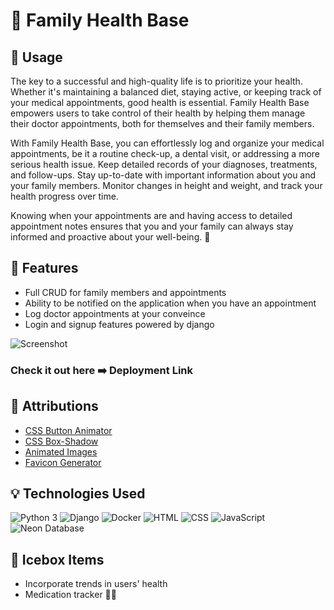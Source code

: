# 🏥 Family Health Base


## 💪 Usage
The key to a successful and high-quality life is to prioritize your health. Whether it's maintaining a balanced diet, staying active, or keeping track of your medical appointments, good health is essential. Family Health Base empowers users to take control of their health by helping them manage their doctor appointments, both for themselves and their family members.

With Family Health Base, you can effortlessly log and organize your medical appointments, be it a routine check-up, a dental visit, or addressing a more serious health issue. Keep detailed records of your diagnoses, treatments, and follow-ups. Stay up-to-date with important information about you and your family members. Monitor changes in height and weight, and track your health progress over time.

Knowing when your appointments are and having access to detailed appointment notes ensures that you and your family can always stay informed and proactive about your well-being. 🌟
## 🌟 Features
- Full CRUD for family members and appointments
- Ability to be notified on the application when you have an appointment
- Log doctor appointments at your conveince
- Login and signup features powered by django

![Screenshot](/images/screenshot.png)

### Check it out here ➡️ Deployment Link

## 🙌 Attributions
- [CSS Button Animator](https://getcssscan.com/css-buttons-examples?ref=beautifulboxshadow-bottom)
- [CSS Box-Shadow](https://getcssscan.com/css-box-shadow-examples)
- [Animated Images](https://lottiefiles.com/)
- [Favicon Generator](https://favicon.io/favicon-generator/)

## 💡 Technologies Used
![Python 3](https://img.shields.io/badge/Python-3.x-blue?style=flat&logo=python&logoColor=white)
![Django](https://img.shields.io/badge/Django-3.x-green?style=flat&logo=django&logoColor=white)
![Docker](https://img.shields.io/badge/Docker-Latest-blue?style=flat&logo=docker&logoColor=white)
![HTML](https://img.shields.io/badge/HTML-5-orange?style=flat&logo=html5&logoColor=white)
![CSS](https://img.shields.io/badge/CSS-3-blue?style=flat&logo=css3&logoColor=white)
![JavaScript](https://img.shields.io/badge/JavaScript-ES6-yellow?style=flat&logo=javascript&logoColor=white)
![Neon Database](https://img.shields.io/badge/Neon-Database-brightgreen?style=flat&logo=database&logoColor=white)


## 🧊 Icebox Items
- Incorporate trends in users' health
- Medication tracker 📆💊






